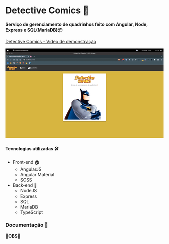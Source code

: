 # Detective Comics 📜

__Serviço de gerenciamento de quadrinhos feito com Angular, Node, Express e SQL(MariaDB)📦__

<a href="https://youtu.be/_wNw2O1UCDA">Detective Comics - Vídeo de demonstração</a>

<div>
  <img src="./imgs/detective_comics.gif" />
</div>

#### **Tecnologias utilizadas 🛠️**

- Front-end 🏠
  * AngularJS
  * Angular Material
  * SCSS
- Back-end 💾
  * NodeJS
  * Express
  * SQL
  * MariaDB
  * TypeScript

### **Documentação 📝**

**🔴OBS🔴**